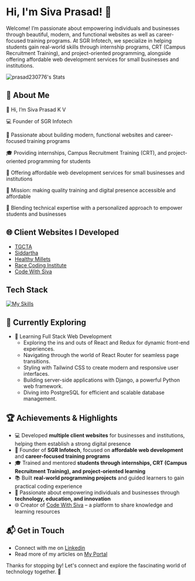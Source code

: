 # Hi, I'm Siva Prasad! 👋

Welcome!
I’m passionate about empowering individuals and businesses through beautiful, modern, and functional websites as well as career-focused training programs. At SGR Infotech, we specialize in helping students gain real-world skills through internship programs, CRT (Campus Recruitment Training), and project-oriented programming, alongside offering affordable web development services for small businesses and institutions.

![prasad230776's Stats](https://github-readme-stats.vercel.app/api?username=prasad230776&theme=vue-dark&show_icons=true&hide_border=true&count_private=true)

## 🚀 About Me

👋 Hi, I’m Siva Prasad K V

💻 Founder of SGR Infotech

🚀 Passionate about building modern, functional websites and career-focused training programs

🎓 Providing internships, Campus Recruitment Training (CRT), and project-oriented programming for students

🏢 Offering affordable web development services for small businesses and institutions

🎯 Mission: making quality training and digital presence accessible and affordable

🤝 Blending technical expertise with a personalized approach to empower students and businesses

## 🌐 Client Websites I Developed  

- [TGCTA](https://tgcta.in)  
- [Siddartha](https://seatexams.in/)  
- [Healthy Millets](https://healthymillets.in/)  
- [Race Coding Institute](https://racecodinginstitute.com/)  
- [Code With Siva](https://codewithsiva.dev/)  

## Tech Stack
[![My Skills](https://skillicons.dev/icons?i=js,html,css,wasm)](https://skillicons.dev)

## 🌱 Currently Exploring

- 🚀 Learning Full Stack Web Development
  - Exploring the ins and outs of React and Redux for dynamic front-end experiences.
  - Navigating through the world of React Router for seamless page transitions.
  - Styling with Tailwind CSS to create modern and responsive user interfaces.
  - Building server-side applications with Django, a powerful Python web framework.
  - Diving into PostgreSQL for efficient and scalable database management.

## 🏆 Achievements & Highlights  

- 💻 Developed **multiple client websites** for businesses and institutions, helping them establish a strong digital presence  
- 🚀 Founder of **SGR Infotech**, focused on **affordable web development** and **career-focused training programs**  
- 🎓 Trained and mentored **students through internships, CRT (Campus Recruitment Training), and project-oriented learning**  
- 📚 Built **real-world programming projects** and guided learners to gain practical coding experience  
- 🌱 Passionate about empowering individuals and businesses through **technology, education, and innovation**  
- 🌐 Creator of [Code With Siva](https://codewithsiva.dev/) – a platform to share knowledge and learning resources  



## 📬 Get in Touch

- Connect with me on [Linkedin](https://www.linkedin.com/in/siva-prasad-karnati/)
- Read more of my articles on [My Portal](https://sgrinfo.tech)

Thanks for stopping by! Let's connect and explore the fascinating world of technology together. 🚀
